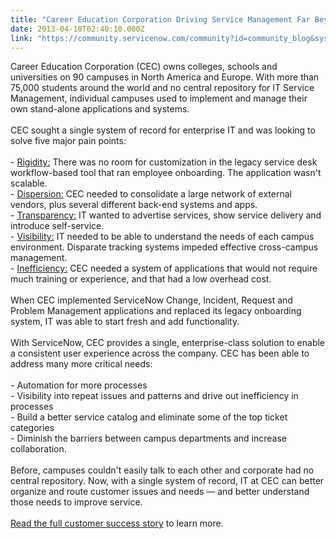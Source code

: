 ```yaml
---
title: "Career Education Corporation Driving Service Management Far Beyond IT"
date: 2013-04-10T02:40:10.000Z
link: "https://community.servicenow.com/community?id=community_blog&sys_id=682de2e5dbd0dbc01dcaf3231f9619da"
---
```

<p>Career Education Corporation (CEC) owns colleges, schools and universities on 90 campuses in North America and Europe. With more than 75,000 students around the world and no central repository for IT Service Management, individual campuses used to implement and manage their own stand-alone applications and systems. <br /><br />CEC sought a single system of record for enterprise IT and was looking to solve five major pain points:<br /><br />- <u>Rigidity:</u> There was no room for customization in the legacy service desk workflow-based tool that ran employee onboarding. The application wasn't scalable.<br />- <u>Dispersion:</u> CEC needed to consolidate a large network of external vendors, plus several different back-end systems and apps. <br />- <u>Transparency:</u> IT wanted to advertise services, show service delivery and introduce self-service.<br />- <u>Visibility:</u> IT needed to be able to understand the needs of each campus environment. Disparate tracking systems impeded effective cross-campus management.<br />- <u>Inefficiency:</u> CEC needed a system of applications that would not require much training or experience, and that had a low overhead cost.<br /><br />When CEC implemented ServiceNow Change, Incident, Request and Problem Management applications and replaced its legacy onboarding system, IT was able to start fresh and add functionality.<br /><br />With ServiceNow, CEC provides a single, enterprise-class solution to enable a consistent user experience across the company. CEC has been able to address many more critical needs:<br /><br />- Automation for more processes<br />- Visibility into repeat issues and patterns and drive out inefficiency in processes<br />- Build a better service catalog and eliminate some of the top ticket categories<br />- Diminish the barriers between campus departments and increase collaboration.<br /><br />Before, campuses couldn't easily talk to each other and corporate had no central repository. Now, with a single system of record, IT at CEC can better organize and route customer issues and needs — and better understand those needs to improve service.<br /><br /><a title="w.servicenow.com/knowledge.do?sysparm_document_key=kb_knowledge,a45457d187248d8093db7b2d7d434d0f" href="http://www.servicenow.com/knowledge.do?sysparm_document_key=kb_knowledge,a45457d187248d8093db7b2d7d434d0f">Read the full customer success story</a> to learn more.</p>